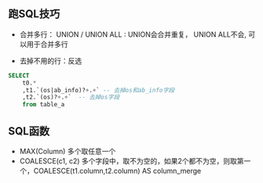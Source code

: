 ## 跑SQL技巧

* 合并多行： UNION / UNION ALL :  UNION会合并重复， UNION ALL不会, 可以用于合并多行

* 去掉不用的行：反选
```sql
SELECT
    t0.*
    ,t1.`(os|ab_info)?+.+` -- 去掉os和ab_info字段
    ,t2.`(os)?+.+`  -- 去掉os字段
    from table_a
```


## SQL函数
* MAX(Column)  多个取任意一个
* COALESCE(c1, c2)  多个字段中，取不为空的，如果2个都不为空，则取第一个，COALESCE(t1.column,t2.column) AS column_merge
